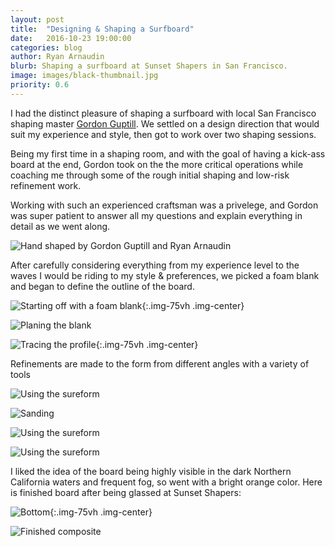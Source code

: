 ```yaml
---
layout: post
title:  "Designing & Shaping a Surfboard"
date:   2016-10-23 19:00:00
categories: blog
author: Ryan Arnaudin
blurb: Shaping a surfboard at Sunset Shapers in San Francisco. 
image: images/black-thumbnail.jpg
priority: 0.6
---
```

I had the distinct pleasure of shaping a surfboard with local San Francisco shaping master [Gordon Guptill](http://www.sunsetshapers.com/gordon-guptill/). We settled on a design direction that would suit my experience and style, then got to work over two shaping sessions. 

Being my first time in a shaping room, and with the goal of having a kick-ass board at the end, Gordon took on the the more critical operations while coaching me through some of the rough initial shaping and low-risk refinement work. 

Working with such an experienced craftsman was a privelege, and Gordon was super patient to answer all my questions and explain everything in detail as we went along.

![Hand shaped by Gordon Guptill and Ryan Arnaudin](/images/posts/surfboard-shaping/surfboard-names.jpg)

After carefully considering everything from my experience level to the waves I would be riding to my style & preferences, we picked a foam blank and began to define the outline of the board.

![Starting off with a foam blank](/images/posts/surfboard-shaping/shaping-blank-vertical-combo.jpg){:.img-75vh .img-center}

![Planing the blank](/images/posts/surfboard-shaping/shaping-planing.jpg)

![Tracing the profile](/images/posts/surfboard-shaping/shaping-profile-combo.jpg){:.img-75vh .img-center}

Refinements are made to the form from different angles with a variety of tools

![Using the sureform](/images/posts/surfboard-shaping/shaping-sureform-rail.jpg)

![Sanding](/images/posts/surfboard-shaping/shaping-sanding-rail.jpg)

![Using the sureform](/images/posts/surfboard-shaping/shaping-sureform-bottom.jpg)

![Using the sureform](/images/posts/surfboard-shaping/shaping-sureform-deck.jpg)

I liked the idea of the board being highly visible in the dark Northern California waters and frequent fog, so went with a bright orange color. Here is finished board after being glassed at Sunset Shapers:

![Bottom](/images/posts/surfboard-shaping/finished-bottom-combo.jpg){:.img-75vh .img-center}

![Finished composite](/images/posts/surfboard-shaping/finished-side-combo.jpg)
